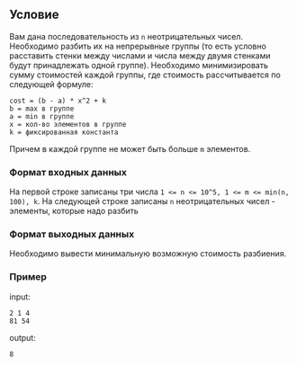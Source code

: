 ## Условие
Вам дана последовательность из `n` неотрицательных чисел. Необходимо разбить их на непрерывные группы (то есть условно расставить стенки между числами и числа между двумя стенками будут принадлежать одной группе). Необходимо минимизировать сумму стоимостей каждой группы, где стоимость рассчитывается по следующей формуле:
```
cost = (b - a) * x^2 + k
b = max в группе
a = min в группе
x = кол-во элементов в группе
k = фиксированная константа
```
Причем в каждой группе не может быть больше `m` элементов.

### Формат входных данных
На первой строке записаны три числа `1 <= n <= 10^5, 1 <= m <= min(n, 100), k`.
На следующей строке записаны `n` неотрицательных чисел - элементы, которые надо разбить

### Формат выходных данных
Необходимо вывести минимальную возможную стоимость разбиения.

### Пример
input:
```
2 1 4
81 54
```
output:
```
8
```

